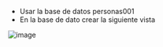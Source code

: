 * Usar la base de datos personas001
* En la base de dato crear la siguiente vista

![image](https://github.com/user-attachments/assets/0b601701-fef7-4acc-aea6-c19e29477d17)
